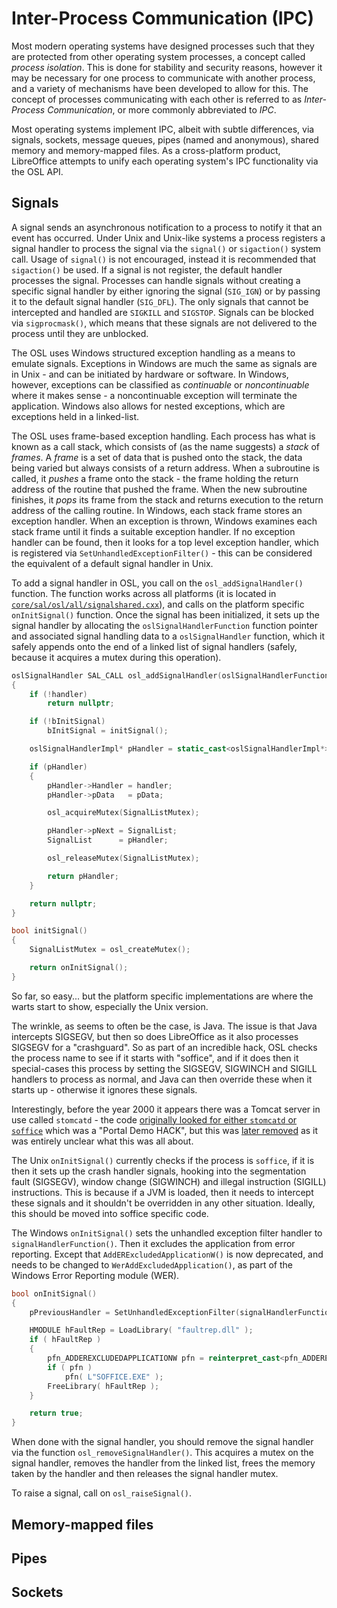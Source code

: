 # Inter-Process Communication (IPC)

Most modern operating systems have designed processes such that they are protected from other operating system processes, a concept called _process isolation_. This is done for stability and security reasons, however it may be necessary for one process to communicate with another process, and a variety of mechanisms have been developed to allow for this. The concept of processes communicating with each other is referred to as _Inter-Process Communication_, or more commonly abbreviated to _IPC_.

Most operating systems implement IPC, albeit with subtle differences, via signals, sockets, message queues, pipes (named and anonymous), shared memory and memory-mapped files. As a cross-platform product, LibreOffice attempts to unify each operating system's IPC functionality via the OSL API. 

## Signals

A signal sends an asynchronous notification to a process to notify it that an event has occurred. Under Unix and Unix-like systems a process registers a signal handler to process the signal via the `signal()` or `sigaction()` system call. Usage of `signal()` is not encouraged, instead it is recommended that `sigaction()` be used. If a signal is not register, the default handler processes the signal. Processes can handle signals without creating a specific signal handler by either ignoring the signal (`SIG_IGN`) or by passing it to the default signal handler (`SIG_DFL`). The only signals that cannot be intercepted and handled are `SIGKILL` and `SIGSTOP`. Signals can be blocked via `sigprocmask()`, which means that these signals are not delivered to the process until they are unblocked.

The OSL uses Windows structured exception handling as a means to emulate signals. Exceptions in Windows are much the same as signals are in Unix - and can be initiated by hardware or software. In Windows, however, exceptions can be classified as _continuable_ or _noncontinuable_ where it makes sense - a noncontinuable exception will terminate the application. Windows also allows for nested exceptions, which are exceptions held in a linked-list.

The OSL uses frame-based exception handling. Each process has what is known as a call stack, which consists of (as the name suggests) a _stack_ of _frames_. A _frame_ is a set of data that is pushed onto the stack, the data being varied but always consists of a return address. When a subroutine is called, it _pushes_ a frame onto the stack - the frame holding the return address of the routine that pushed the frame. When the new subroutine finishes, it _pops_ its frame from the stack and returns execution to the return address of the calling routine. In Windows, each stack frame stores an exception handler. When an exception is thrown, Windows examines each stack frame until it finds a suitable exception handler. If no exception handler can be found, then it looks for a top level exception handler, which is registered via `SetUnhandledExceptionFilter()` - this can be considered the equivalent of a default signal handler in Unix. 

To add a signal handler in OSL, you call on the `osl_addSignalHandler()` function. The function works across all platforms (it is located in [`core/sal/osl/all/signalshared.cxx`](http://opengrok.libreoffice.org/xref/core/sal/osl/all/signalshared.cxx#osl_addSignalHandler)), and calls on the platform specific `onInitSignal()` function. Once the signal has been initialized, it sets up the signal handler by allocating the `oslSignalHandlerFunction` function pointer and associated signal handling data to a `oslSignalHandler` function, which it safely appends onto the end of a linked list of signal handlers (safely, because it acquires a mutex during this operation). 

```cpp
oslSignalHandler SAL_CALL osl_addSignalHandler(oslSignalHandlerFunction handler, void* pData)
{
    if (!handler)
        return nullptr;

    if (!bInitSignal)
        bInitSignal = initSignal();

    oslSignalHandlerImpl* pHandler = static_cast<oslSignalHandlerImpl*>(calloc(1, sizeof(oslSignalHandlerImpl)));

    if (pHandler)
    {
        pHandler->Handler = handler;
        pHandler->pData   = pData;

        osl_acquireMutex(SignalListMutex);

        pHandler->pNext = SignalList;
        SignalList      = pHandler;

        osl_releaseMutex(SignalListMutex);

        return pHandler;
    }

    return nullptr;
}

bool initSignal()
{
    SignalListMutex = osl_createMutex();

    return onInitSignal();
}
```

So far, so easy... but the platform specific implementations are where the warts start to show, especially the Unix version. 

The wrinkle, as seems to often be the case, is Java. The issue is that Java intercepts SIGSEGV, but then so does LibreOffice as it also processes SIGSEGV for a "crashguard". So as part of an incredible hack, OSL checks the process name to see if it starts with "soffice", and if it does then it special-cases this process by setting the SIGSEGV, SIGWINCH and SIGILL handlers to process as normal, and Java can then override these when it starts up - otherwise it ignores these signals. 

Interestingly, before the year 2000 it appears there was a Tomcat server in use called `stomcatd` - the code [originally looked for either `stomcatd` or `soffice`](https://cgit.freedesktop.org/libreoffice/core/plain/sal/osl/unx/signal.c?id=9399c662f36c385b0c705eb34e636a9aec450282) which was a "Portal Demo HACK", but this was [later removed](https://cgit.freedesktop.org/libreoffice/core/commit/sal/osl/unx/signal.c?id=0a1cc7826beade023be930ac966a465c11819d55) as it was entirely unclear what this was all about. 

The Unix `onInitSignal()` currently checks if the process is `soffice`, if it is then it sets up the crash handler signals, hooking into the segmentation fault (SIGSEGV), window change (SIGWINCH) and illegal instruction (SIGILL) instructions. This is because if a JVM is loaded, then it needs to intercept these signals and it shouldn't be overridden in any other situation. Ideally, this should be moved into soffice specific code. 

The Windows `onInitSignal()` sets the unhandled exception filter handler to `signalHandlerFunction()`. Then it excludes the application from error reporting. Except that `AddERExcludedApplicationW()` is now deprecated, and needs to be changed to `WerAddExcludedApplication()`, as part of the Windows Error Reporting module (WER).

```cpp
bool onInitSignal()
{
    pPreviousHandler = SetUnhandledExceptionFilter(signalHandlerFunction);

    HMODULE hFaultRep = LoadLibrary( "faultrep.dll" );
    if ( hFaultRep )
    {
        pfn_ADDEREXCLUDEDAPPLICATIONW pfn = reinterpret_cast<pfn_ADDEREXCLUDEDAPPLICATIONW>(GetProcAddress( hFaultRep, "AddERExcludedApplicationW" ));
        if ( pfn )
            pfn( L"SOFFICE.EXE" );
        FreeLibrary( hFaultRep );
    }

    return true;
}
```

When done with the signal handler, you should remove the signal handler via the function `osl_removeSignalHandler()`. This acquires a mutex on the signal handler, removes the handler from the linked list, frees the memory taken by the handler and then releases the signal handler mutex.

To raise a signal, call on `osl_raiseSignal()`.

## Memory-mapped files

## Pipes

## Sockets
  